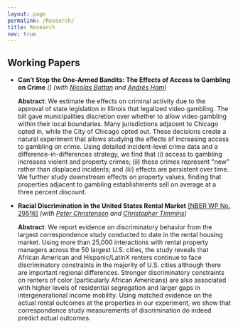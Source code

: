 ```yaml
---
layout: page
permalink: /Research/
title: Research
nav: true
---
```



## Working Papers


* **Can’t Stop the One-Armed Bandits: The Effects of Access to Gambling on Crime** *()*
	*(with [Nicolas Bottan](https://www.nicolasbottan.com/) and [Andrés Ham](https://andresham.com/))*
	
	**Abstract**:
	We estimate the effects on criminal activity due to the approval of state legislation in Illinois that legalized video gambling. The bill gave municipalities discretion over whether to allow video gambling within their local boundaries. Many jurisdictions adjacent to Chicago opted in, while the City of Chicago opted out. These decisions create a natural experiment that allows studying the effects of increasing access to gambling on crime. Using detailed incident-level crime data and a difference-in-differences strategy, we find that (i) access to gambling increases violent and property crimes; (ii) these crimes represent "new" rather than displaced incidents; and (iii) effects are persistent over time. We further study downstream effects on property values, finding that properties adjacent to gambling establishments sell on average at a three percent discount.


* **Racial Discrimination in the United States Rental Market** [[NBER WP No. 29516]](https://www.nber.org/papers/w29516)
*(with [Peter Christensen](https://www.uiuc-bdeep.org/christensen) and [Christopher Timmins](https://sites.duke.edu/christophertimmins/))*

	**Abstract**:
	We report evidence on discriminatory behavior from the largest correspondence study conducted to date in the rental housing market. Using more than 25,000 interactions with rental property managers across the 50 largest U.S. cities, the study reveals that African American and Hispanic/LatinX renters continue to face discriminatory constraints in the majority of U.S. cities although there are important regional differences. Stronger discriminatory constraints on renters of color (particularly African Americans) are also associated with higher levels of residential segregation and larger gaps in intergenerational income mobility. Using matched evidence on the actual rental outcomes at the properties in our experiment, we show that correspondence study measurements of discrimination do indeed predict actual outcomes.


